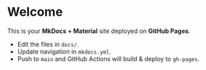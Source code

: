 # Welcome

This is your **MkDocs + Material** site deployed on **GitHub Pages**.

- Edit the files in `docs/`.
- Update navigation in `mkdocs.yml`.
- Push to `main` and GitHub Actions will build & deploy to `gh-pages`.